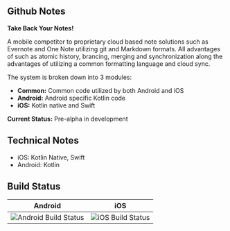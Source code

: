 ## Github Notes

**Take Back Your Notes!**

A mobile competitor to proprietary cloud based note solutions such as Evernote and One Note utilizing git and Markdown formats. All advantages of such as atomic history, brancing, merging and synchronization along the advantages of utilizing a common formatting language and cloud sync.

The system is broken down into 3 modules:

- **Common:** Common code utilized by both Android and iOS
- **Android:** Android specific Kotlin code
- **iOS:** Kotlin native and Swift

**Current Status:** Pre-alpha in development

## Technical Notes

- iOS: Kotlin Native, Swift
- Android: Kotlin

## Build Status

|  Android | iOS  |
| -- | -- |
| ![Android Build Status](https://build.appcenter.ms/v0.1/apps/69b50f93-d6a3-436f-9f59-b9774e7ce929/branches/master/badge) | ![iOS Build Status](https://build.appcenter.ms/v0.1/apps/b56b1aed-2605-4d96-80c8-34eeeeb554ae/branches/master/badge) |

